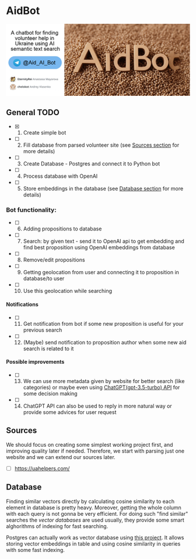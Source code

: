 # AidBot
![A chatbot for finding volunteer help using semantic text search](./assets/aidbot.gif)

## General TODO
- [x] 1. Create simple bot
- [ ] 2. Fill database from parsed volunteer site (see [Sources section](#sources) for more details)
- [ ] 3. Create Database - Postgres and connect it to Python bot
 
- [ ] 4. Process database with OpenAI 
- [ ] 5. Store embeddings in the database (see [Database section](#database) for more details)
 
 ### Bot functionality:
- [ ] 6. Adding propositions to database
- [ ] 7. Search: by given text - send it to OpenAI api to get embedding and find best proposition using OpenAI embeddings from database
- [ ] 8. Remove/edit propositions
- [ ] 9. Getting geolocation from user and connecting it to proposition in database/to user
- [ ] 10. Use this geolocation while searching

 #### Notifications
- [ ] 11. Get notification from bot if some new proposition is useful for your previous search
- [ ] 12. (Maybe) send notification to proposition author when some new aid search is related to it

 #### Possible improvements
 - [ ] 13. We can use more metadata given by website for better search (like categories) or maybe even using [ChatGPT(gpt-3.5-turbo) API](https://openai.com/blog/introducing-chatgpt-and-whisper-apis) for some decision making
 - [ ] 14. ChatGPT API can also be used to reply in more natural way or provide some advices for user request
 
 ## Sources 
 We should focus on creating some simplest working project first, and improving quality later if needed. Therefore, we start with parsing just one website and we can extend our sources later.
 - [ ] https://uahelpers.com/
 
 ## Database
Finding similar vectors directly by calculating cosine similarity to each element in database is pretty heavy. Moreover, getting the whole column with each query is not gonna be very efficient. For doing such "find similar" searches the *vector databases* are used usually, they provide some smart alghorithms of indexing for fast searching. 

Postgres can actually work as vector database using [this project](https://github.com/pgvector/pgvector). It allows storing vector embeddings in table and using cosine similarity in queries with some fast indexing.
 
